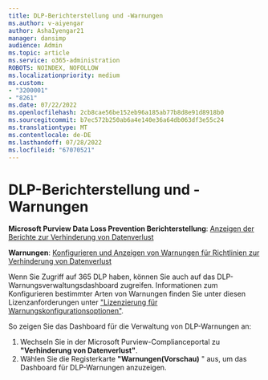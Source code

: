 ```yaml
---
title: DLP-Berichterstellung und -Warnungen
ms.author: v-aiyengar
author: AshaIyengar21
manager: dansimp
audience: Admin
ms.topic: article
ms.service: o365-administration
ROBOTS: NOINDEX, NOFOLLOW
ms.localizationpriority: medium
ms.custom:
- "3200001"
- "8261"
ms.date: 07/22/2022
ms.openlocfilehash: 2cb8cae56be152eb96a185ab77b8d8e91d8918b0
ms.sourcegitcommit: b7ec572b250ab6a4e140e36a64db063df3e55c24
ms.translationtype: MT
ms.contentlocale: de-DE
ms.lasthandoff: 07/28/2022
ms.locfileid: "67070521"
---
```

# <a name="dlp-reporting-and-alerts"></a>DLP-Berichterstellung und -Warnungen

**Microsoft Purview Data Loss Prevention Berichterstellung**: [Anzeigen der Berichte zur Verhinderung von Datenverlust](https://docs.microsoft.com/microsoft-365/compliance/view-the-dlp-reports)

**Warnungen**: [Konfigurieren und Anzeigen von Warnungen für Richtlinien zur Verhinderung von Datenverlust](https://docs.microsoft.com/microsoft-365/compliance/dlp-configure-view-alerts-policies)

 Wenn Sie Zugriff auf 365 DLP haben, können Sie auch auf das DLP-Warnungsverwaltungsdashboard zugreifen.  Informationen zum Konfigurieren bestimmter Arten von Warnungen finden Sie unter diesen Lizenzanforderungen unter ["Lizenzierung für Warnungskonfigurationsoptionen"](https://docs.microsoft.com/microsoft-365/compliance/dlp-configure-view-alerts-policies#licensing-for-alert-configuration-options).

So zeigen Sie das Dashboard für die Verwaltung von DLP-Warnungen an:

1. Wechseln Sie in der Microsoft Purview-Complianceportal zu **"Verhinderung von Datenverlust"**.
2. Wählen Sie die Registerkarte **"Warnungen(Vorschau)** " aus, um das Dashboard für DLP-Warnungen anzuzeigen.